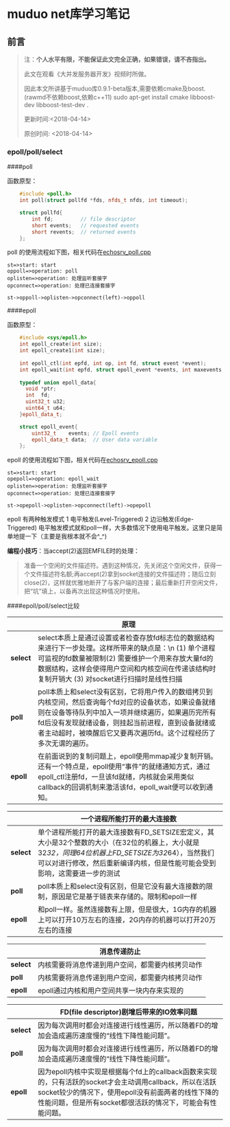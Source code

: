 # muduo net库学习笔记

## 前言

> 注：**个人水平有限，不能保证此文完全正确，如果错误，请不吝指出。** 
>
> 此文在观看《大并发服务器开发》视频时所做。
>
> 因此本文所讲基于muduo库0.9.1-beta版本,需要依赖cmake及boost.
> (rawmd不依赖boost,依赖c++11)
> sudo apt-get install cmake libboost-dev libboost-test-dev .
>
> 更新时间:<2018-04-14>
>
> 原创时间: <2018-04-14>

### epoll/poll/select


####poll

函数原型：
```c++
	#include <poll.h>
	int poll(struct pollfd *fds, nfds_t nfds, int timeout);

	struct pollfd{
		int fd;			// file descriptor
		short events;	// requested events
		short revents;	// returned events
	};
```
poll 的使用流程如下图，相关代码在[echosrv_poll.cpp](./net/preface/echosrv_poll.cpp)
```flow
st=>start: start
oppoll=>operation: poll
oplisten=>operation: 处理监听套接字
opconnect=>operation: 处理已连接套接字

st->oppoll->oplisten->opconnect(left)->oppoll
```

####epoll

函数原型：
```c++
	#include <sys/epoll.h>
	int epoll_create(int size);
	int epoll_create1(int size);
	
	int epoll_ctl(int epfd, int op, int fd, struct event *event);
	int epoll_wait(int epfd, struct epoll_event *events, int maxevents, int timeout);
	
	typedef union epoll_data{
      void *ptr;
      int  fd;
      uint32_t u32;
      uint64_t u64;
	}epoll_data_t;

	struct epoll_event{
		uint32_t	events;	// Epoll events
		epoll_data_t data;	// User data variable
	};
```

epoll 的使用流程如下图，相关代码在[echosrv_epoll.cpp](./net/preface/echosrv_epoll.cpp)
```flow
st=>start: start
opepoll=>operation: epoll_wait
oplisten=>operation: 处理监听套接字
opconnect=>operation: 处理已连接套接字

st->opepoll->oplisten->opconnect(left)->opepoll
```

epoll 有两种触发模式
	1 电平触发(Level-Triggered)
	2 边沿触发(Edge-Triggered)
电平触发模式就和poll一样，大多数情况下使用电平触发。这里只是简单地提一下（主要是我根本就不会^_^)

**编程小技巧**：当accept(2)返回EMFILE时的处理：
>准备一个空闲的文件描述符。遇到这种情况，先关闭这个空闲文件，获得一个文件描述符名额;再accept(2)拿到socket连接的文件描述符；随后立刻close(2)，这样就优雅地断开了与客户端的连接；最后重新打开空闲文件，把“坑”填上，以备再次出现这种情况时使用。

####epoll/poll/select比较

|            | 原理                                     |
| ---------- | ---------------------------------------- |
| **select** | select本质上是通过设置或者检查存放fd标志位的数据结构来进行下一步处理。这样所带来的缺点是：\n (1) 单个进程可监视的fd数量被限制(2) 需要维护一个用来存放大量fd的数据结构，这样会使得用户空间和内核空间在传递该结构时复制开销大 (3) 对socket进行扫描时是线性扫描 |
| **poll**   | poll本质上和select没有区别，它将用户传入的数组拷贝到内核空间，然后查询每个fd对应的设备状态，如果设备就绪则在设备等待队列中加入一项并继续遍历，如果遍历完所有fd后没有发现就绪设备，则挂起当前进程，直到设备就绪或者主动超时，被唤醒后它又要再次遍历fd。这个过程经历了多次无谓的遍历。 |
| **epoll**  | 在前面说到的复制问题上，epoll使用mmap减少复制开销。还有一个特点是，epoll使用“事件”的就绪通知方式，通过epoll_ctl注册fd，一旦该fd就绪，内核就会采用类似callback的回调机制来激活该fd，epoll_wait便可以收到通知。 |



|            | 一个进程所能打开的最大连接数                           |
| ---------- | ---------------------------------------- |
| **select** | 单个进程所能打开的最大连接数有FD_SETSIZE宏定义，其大小是32个整数的大小（在32位的机器上，大小就是32*32，同理64位机器上FD_SETSIZE为32*64），当然我们可以对进行修改，然后重新编译内核，但是性能可能会受到影响，这需要进一步的测试 |
| **poll**   | poll本质上和select没有区别，但是它没有最大连接数的限制，原因是它是基于链表来存储的。限制和epoll一样 |
| **epoll**  | 和poll一样。虽然连接数有上限，但是很大，1G内存的机器上可以打开10万左右的连接，2G内存的机器可以打开20万左右的连接 |



|            | 消息传递防止                   |
| ---------- | ------------------------ |
| **select** | 内核需要将消息传递到用户空间，都需要内核拷贝动作 |
| **poll**   | 内核需要将消息传递到用户空间，都需要内核拷贝动作 |
| **epoll**  | epoll通过内核和用户空间共享一块内存来实现的 |



|            | FD(file descriptor)剧增后带来的IO效率问题          |
| ---------- | ---------------------------------------- |
| **select** | 因为每次调用时都会对连接进行线性遍历，所以随着FD的增加会造成遍历速度慢的“线性下降性能问题”。 |
| **poll**   | 因为每次调用时都会对连接进行线性遍历，所以随着FD的增加会造成遍历速度慢的“线性下降性能问题”。 |
| **epoll**  | 因为epoll内核中实现是根据每个fd上的callback函数来实现的，只有活跃的socket才会主动调用callback，所以在活跃socket较少的情况下，使用epoll没有前面两者的线性下降的性能问题，但是所有socket都很活跃的情况下，可能会有性能问题。 |

